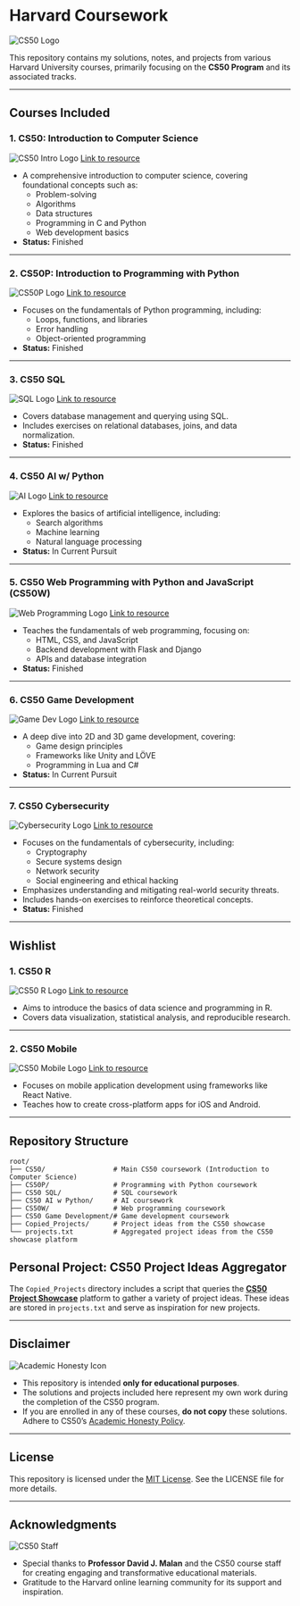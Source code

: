 # Harvard Coursework

![CS50 Logo](https://cs50.harvard.edu/images/cs50-logo.png)

This repository contains my solutions, notes, and projects from various Harvard University courses, primarily focusing on the **CS50 Program** and its associated tracks.

---

## Courses Included

### 1. **CS50: Introduction to Computer Science**
![CS50 Intro Logo](https://cs50.harvard.edu/x/2023/images/logo-cs50.png)
[Link to resource](https://cs50.harvard.edu/college/2024/fall/)
- A comprehensive introduction to computer science, covering foundational concepts such as:
  - Problem-solving
  - Algorithms
  - Data structures
  - Programming in C and Python
  - Web development basics
- **Status:** Finished

---

### 2. **CS50P: Introduction to Programming with Python**
![CS50P Logo](https://cs50.harvard.edu/python/2023/images/logo-cs50p.png)
[Link to resource](https://cs50.harvard.edu/python/2022/)
- Focuses on the fundamentals of Python programming, including:
  - Loops, functions, and libraries
  - Error handling
  - Object-oriented programming
- **Status:** Finished

---

### 3. **CS50 SQL**
![SQL Logo](https://upload.wikimedia.org/wikipedia/commons/8/87/Sql_data_base_with_logo.png)
[Link to resource](https://cs50.harvard.edu/sql/2024/)
- Covers database management and querying using SQL.
- Includes exercises on relational databases, joins, and data normalization.
- **Status:** Finished
  
---

### 4. **CS50 AI w/ Python**
![AI Logo](https://cs50.harvard.edu/ai/2023/images/logo-cs50ai.png)
[Link to resource](https://cs50.harvard.edu/ai/2024/)
- Explores the basics of artificial intelligence, including:
  - Search algorithms
  - Machine learning
  - Natural language processing
- **Status:** In Current Pursuit

---

### 5. **CS50 Web Programming with Python and JavaScript (CS50W)**
![Web Programming Logo](https://cs50.harvard.edu/web/2023/images/logo-cs50w.png)
[Link to resource](https://cs50.harvard.edu/web/2020/)
- Teaches the fundamentals of web programming, focusing on:
  - HTML, CSS, and JavaScript
  - Backend development with Flask and Django
  - APIs and database integration
- **Status:** Finished

---

### 6. **CS50 Game Development**
![Game Dev Logo](https://cs50.harvard.edu/games/2023/images/logo-cs50g.png)
[Link to resource](https://cs50.harvard.edu/games/2018/)
- A deep dive into 2D and 3D game development, covering:
  - Game design principles
  - Frameworks like Unity and LÖVE
  - Programming in Lua and C#
- **Status:** In Current Pursuit

---

### 7. **CS50 Cybersecurity**
![Cybersecurity Logo](https://cs50.harvard.edu/cyber/2023/images/logo-cs50cyber.png)
[Link to resource](https://cs50.harvard.edu/cybersecurity/2023/)
- Focuses on the fundamentals of cybersecurity, including:
  - Cryptography
  - Secure systems design
  - Network security
  - Social engineering and ethical hacking
- Emphasizes understanding and mitigating real-world security threats.
- Includes hands-on exercises to reinforce theoretical concepts.
- **Status:** Finished

---

## Wishlist

### 1. **CS50 R**
![CS50 R Logo](https://cs50.harvard.edu/r/2023/images/logo-cs50r.png)
[Link to resource](https://cs50.harvard.edu/r/2024/)
- Aims to introduce the basics of data science and programming in R.
- Covers data visualization, statistical analysis, and reproducible research.

---

### 2. **CS50 Mobile**
![CS50 Mobile Logo](https://cs50.harvard.edu/mobile/2023/images/logo-cs50mobile.png)
[Link to resource](https://cs50.harvard.edu/mobile/2018/)
- Focuses on mobile application development using frameworks like React Native.
- Teaches how to create cross-platform apps for iOS and Android.

---

## Repository Structure

```plaintext
root/
├── CS50/                 # Main CS50 coursework (Introduction to Computer Science)
├── CS50P/                # Programming with Python coursework
├── CS50 SQL/             # SQL coursework
├── CS50 AI w Python/     # AI coursework
├── CS50W/                # Web programming coursework
├── CS50 Game Development/# Game development coursework
├── Copied_Projects/      # Project ideas from the CS50 showcase
└── projects.txt          # Aggregated project ideas from the CS50 showcase platform
```

## Personal Project: CS50 Project Ideas Aggregator

The `Copied_Projects` directory includes a script that queries the **[CS50 Project Showcase](https://cs50.harvard.edu/x/projects/2024/)** platform to gather a variety of project ideas. These ideas are stored in `projects.txt` and serve as inspiration for new projects.

---

## Disclaimer

![Academic Honesty Icon](https://cs50.harvard.edu/x/2023/images/icon-academic-honesty.png)

- This repository is intended **only for educational purposes**.
- The solutions and projects included here represent my own work during the completion of the CS50 program.
- If you are enrolled in any of these courses, **do not copy** these solutions. Adhere to CS50’s [Academic Honesty Policy](https://cs50.harvard.edu/x/2023/honesty/).

---

## License

This repository is licensed under the [MIT License](LICENSE). See the LICENSE file for more details.

---

## Acknowledgments

![CS50 Staff](https://cs50.harvard.edu/x/2023/images/logo-cs50.png)

- Special thanks to **Professor David J. Malan** and the CS50 course staff for creating engaging and transformative educational materials.
- Gratitude to the Harvard online learning community for its support and inspiration.

